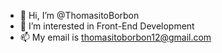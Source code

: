 - 👋 Hi, I’m @ThomasitoBorbon
- 👀 I’m interested in Front-End Development
- 📫 My email is thomasitoborbon12@gmail.com
<!--- 
ThomasitoBorbon/ThomasitoBorbon is a ✨ special ✨ repository because its `README.md` (this file) appears on your GitHub profile.
You can click the Preview link to take a look at your changes.
--->
